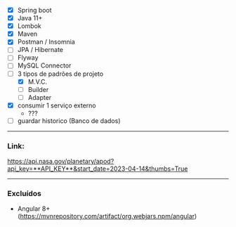 - [x] Spring boot
- [x] Java 11+
- [x] Lombok
- [x] Maven
- [x] Postman / Insomnia
- [ ] JPA / Hibernate
- [ ] Flyway
- [ ] MySQL Connector
- [ ] 3 tipos de padrões de projeto
  - [x] M.V.C.
  - [ ] Builder
  - [ ] Adapter
- [x] consumir 1 serviço externo
  - ???
- [ ] guardar historico (Banco de dados)

---
### Link:
<https://api.nasa.gov/planetary/apod?api_key=**API_KEY**&start_date=2023-04-14&thumbs=True>

---
### Excluídos

- Angular 8+ (https://mvnrepository.com/artifact/org.webjars.npm/angular)

